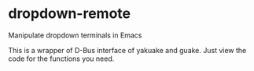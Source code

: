 # dropdown-remote
Manipulate dropdown terminals in Emacs

This is a wrapper of D-Bus interface of yakuake and guake. Just view the code for the functions you need.
